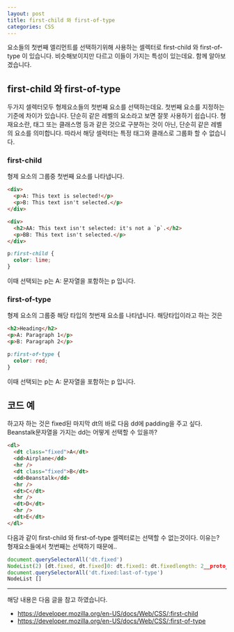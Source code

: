 ```yaml
---
layout: post
title: first-child 와 first-of-type
categories: CSS
---
```


요소들의 첫번째 엘리먼트를 선택하기위해 사용하는 셀렉터로 first-child 와 first-of-type 이 있습니다. 비슷해보이지만 다르고 이들이 가지는 특성이 있는데요. 함께 알아보겠습니다.

## first-child 와 first-of-type

두가지 셀렉터모두 형제요소들의 첫번째 요소를 선택하는데요. 첫번째 요소를 지정하는 기준에 차이가 있습니다. 단순히 같은 레벨의 요소라고 보면 잘못 사용하기 쉽습니다. 형재요소란, 태그 또는 클래스명 등과 같은 것으로 구분하는 것이 아닌, 단순히 같은 레벨의 요소를 의미합니다. 따라서 해당 셀럭터는 특정 태그와 클래스로 그룹화 할 수 없습니다.

### first-child

형제 요소의 그룹중 첫번째 요소를 나타냅니다.

```html
<div>
  <p>A: This text is selected!</p>
  <p>B: This text isn't selected.</p>
</div>

<div>
  <h2>AA: This text isn't selected: it's not a `p`.</h2>
  <p>BB: This text isn't selected.</p>
</div>
```

```css
p:first-child {
  color: lime;
}
```

이때 선택되는 p는 A: 문자열을 포함하는 p 입니다.

### first-of-type

형제 요소의 그룹중 해당 타입의 첫번재 요소를 나타냅니다. 해당타입이라고 하는 것은

```html
<h2>Heading</h2>
<p>A: Paragraph 1</p>
<p>B: Paragraph 2</p>
```

```css
p:first-of-type {
  color: red;
}
```

이때 선택되는 p는 A: 문자열을 포함하는 p 입니다.

## 코드 예

하고자 하는 것은 fixed된 마지막 dt의 바로 다음 dd에 padding을 주고 싶다. Beanstalk문자열을 가지는 dd는 어떻게 선택할 수 있을까?

```html
<dl>
  <dt class="fixed">A</dt>
  <dd>Airplane</dd>
  <hr />
  <dt class="fixed">B</dt>
  <dd>Beanstalk</dd>
  <hr />
  <dt>C</dt>
  <hr />
  <dt>D</dt>
  <hr />
  <dt>E</dt>
</dl>
```

다음과 같이 first-child 와 first-of-type 셀렉터로는 선택할 수 없는것이다. 이유는? 형재요소들에서 첫번째는 선택하기 때문에..

```js
document.querySelectorAll('dt.fixed')
NodeList(2) [dt.fixed, dt.fixed]0: dt.fixed1: dt.fixedlength: 2__proto__: NodeList
document.querySelectorAll('dt.fixed:last-of-type')
NodeList []
```

---

해당 내용은 다음 글을 참고 하였습니다.

- https://developer.mozilla.org/en-US/docs/Web/CSS/:first-child
- https://developer.mozilla.org/en-US/docs/Web/CSS/:first-of-type
